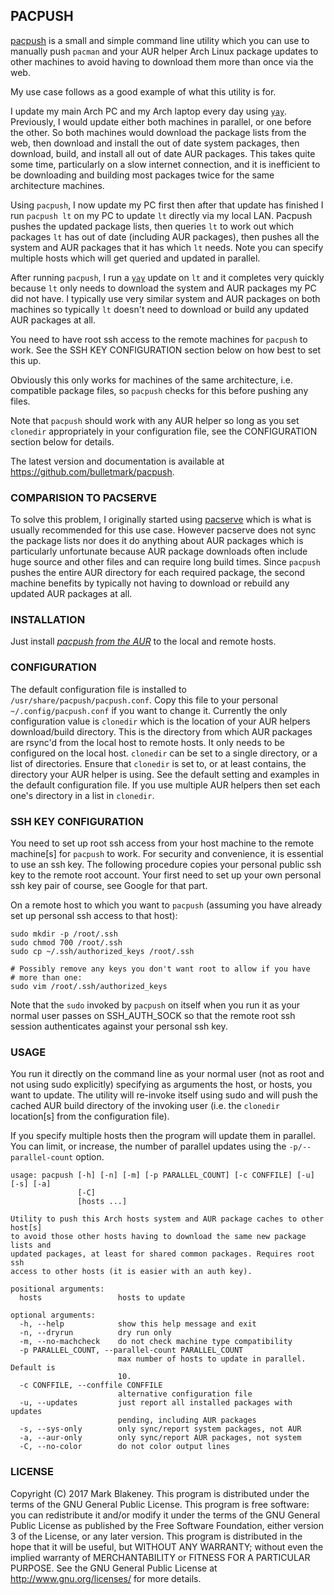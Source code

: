 ## PACPUSH

[pacpush](http://github.com/bulletmark/pacpush) is a small and simple
command line utility which you can use to manually push `pacman` and
your AUR helper Arch Linux package updates to other machines to avoid
having to download them more than once via the web.

My use case follows as a good example of what this utility is for.

I update my main Arch PC and my Arch laptop every day using
[`yay`](https://github.com/Jguer/yay). Previously, I would update either
both machines in parallel, or one before the other. So both machines
would download the package lists from the web, then download and install
the out of date system packages, then download, build, and install all
out of date AUR packages. This takes quite some time, particularly on a
slow internet connection, and it is inefficient to be downloading and
building most packages twice for the same architecture machines.

Using `pacpush`, I now update my PC first then after that update has
finished I run `pacpush lt` on my PC to update `lt` directly via my
local LAN. Pacpush pushes the updated package lists, then queries `lt`
to work out which packages `lt` has out of date (including AUR
packages), then pushes all the system and AUR packages that it has which
`lt` needs. Note you can specify multiple hosts which will get queried
and updated in parallel.

After running `pacpush`, I run a [`yay`](https://github.com/Jguer/yay)
update on `lt` and it completes very quickly because `lt` only needs to
download the system and AUR packages my PC did not have. I typically use
very similar system and AUR packages on both machines so typically `lt`
doesn't need to download or build any updated AUR packages at all.

You need to have root ssh access to the remote machines for `pacpush` to
work. See the SSH KEY CONFIGURATION section below on how best to set
this up.

Obviously this only works for machines of the same architecture, i.e.
compatible package files, so `pacpush` checks for this before pushing any
files.

Note that `pacpush` should work with any AUR helper so long as you set
`clonedir` appropriately in your configuration file, see the
CONFIGURATION section below for details.

The latest version and documentation is available at
https://github.com/bulletmark/pacpush.

### COMPARISION TO PACSERVE

To solve this problem, I originally started using
[pacserve](https://aur.archlinux.org/packages/pacserve/) which is what
is usually recommended for this use case. However pacserve does not sync
the package lists nor does it do anything about AUR packages which is
particularly unfortunate because AUR package downloads often include
huge source and other files and can require long build times. Since
`pacpush` pushes the entire AUR directory for each required package, the
second machine benefits by typically not having to download or rebuild
any updated AUR packages at all.

### INSTALLATION

Just install [_pacpush from the
AUR_](https://aur.archlinux.org/packages/pacpush/) to the local and
remote hosts.

### CONFIGURATION

The default configuration file is installed to
`/usr/share/pacpush/pacpush.conf`. Copy this file to your personal
`~/.config/pacpush.conf` if you want to change it. Currently the only
configuration value is `clonedir` which is the location of your AUR
helpers download/build directory. This is the directory from which AUR
packages are rsync'd from the local host to remote hosts. It only needs
to be configured on the local host. `clonedir` can be set to a single
directory, or a list of directories. Ensure that `clonedir` is set to,
or at least contains, the directory your AUR helper is using. See the
default setting and examples in the default configuration file. If you
use multiple AUR helpers then set each one's directory in a list in
`clonedir`.

### SSH KEY CONFIGURATION

You need to set up root ssh access from your host machine to the remote
machine[s] for `pacpush` to work. For security and convenience, it is
essential to use an ssh key. The following procedure copies your
personal public ssh key to the remote root account. Your first need to set
up your own personal ssh key pair of course, see Google for that part.

On a remote host to which you want to `pacpush` (assuming you have
already set up personal ssh access to that host):

    sudo mkdir -p /root/.ssh
    sudo chmod 700 /root/.ssh
    sudo cp ~/.ssh/authorized_keys /root/.ssh

    # Possibly remove any keys you don't want root to allow if you have
    # more than one:
    sudo vim /root/.ssh/authorized_keys

Note that the `sudo` invoked by `pacpush` on itself when you run it as
your normal user passes on SSH_AUTH_SOCK so that the remote root ssh
session authenticates against your personal ssh key.

### USAGE

You run it directly on the command line as your normal user (not as root
and not using sudo explicitly) specifying as arguments the host, or
hosts, you want to update. The utility will re-invoke itself using sudo
and will push the cached AUR build directory of the invoking
user (i.e. the `clonedir` location[s] from the configuration file).

If you specify multiple hosts then the program will update them in
parallel. You can limit, or increase, the number of parallel updates
using the `-p/--parallel-count` option.

````
usage: pacpush [-h] [-n] [-m] [-p PARALLEL_COUNT] [-c CONFFILE] [-u] [-s] [-a]
               [-C]
               [hosts ...]

Utility to push this Arch hosts system and AUR package caches to other host[s]
to avoid those other hosts having to download the same new package lists and
updated packages, at least for shared common packages. Requires root ssh
access to other hosts (it is easier with an auth key).

positional arguments:
  hosts                 hosts to update

optional arguments:
  -h, --help            show this help message and exit
  -n, --dryrun          dry run only
  -m, --no-machcheck    do not check machine type compatibility
  -p PARALLEL_COUNT, --parallel-count PARALLEL_COUNT
                        max number of hosts to update in parallel. Default is
                        10.
  -c CONFFILE, --conffile CONFFILE
                        alternative configuration file
  -u, --updates         just report all installed packages with updates
                        pending, including AUR packages
  -s, --sys-only        only sync/report system packages, not AUR
  -a, --aur-only        only sync/report AUR packages, not system
  -C, --no-color        do not color output lines
````

### LICENSE

Copyright (C) 2017 Mark Blakeney. This program is distributed under the
terms of the GNU General Public License.
This program is free software: you can redistribute it and/or modify it
under the terms of the GNU General Public License as published by the
Free Software Foundation, either version 3 of the License, or any later
version.
This program is distributed in the hope that it will be useful, but
WITHOUT ANY WARRANTY; without even the implied warranty of
MERCHANTABILITY or FITNESS FOR A PARTICULAR PURPOSE. See the GNU General
Public License at <http://www.gnu.org/licenses/> for more details.

<!-- vim: se ai syn=markdown: -->
